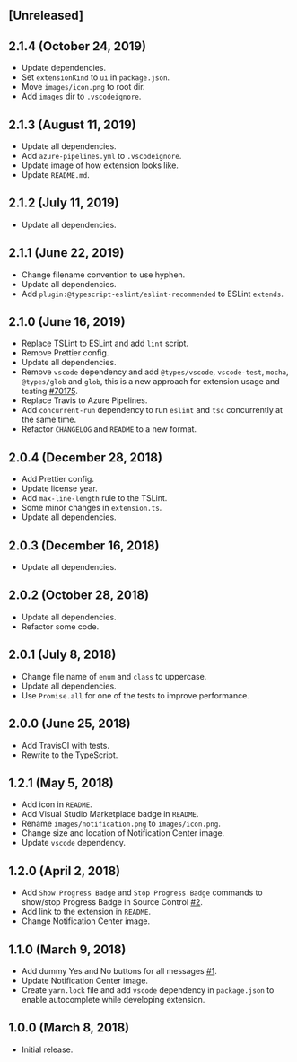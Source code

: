 ## [Unreleased]

## 2.1.4 (October 24, 2019)

- Update dependencies.
- Set `extensionKind` to `ui` in `package.json`.
- Move `images/icon.png` to root dir.
- Add `images` dir to `.vscodeignore`.

## 2.1.3 (August 11, 2019)

- Update all dependencies.
- Add `azure-pipelines.yml` to `.vscodeignore`.
- Update image of how extension looks like.
- Update `README.md`.

## 2.1.2 (July 11, 2019)

- Update all dependencies.

## 2.1.1 (June 22, 2019)

- Change filename convention to use hyphen.
- Update all dependencies.
- Add `plugin:@typescript-eslint/eslint-recommended` to ESLint `extends`.

## 2.1.0 (June 16, 2019)

- Replace TSLint to ESLint and add `lint` script.
- Remove Prettier config.
- Update all dependencies.
- Remove `vscode` dependency and add `@types/vscode`, `vscode-test`, `mocha`, `@types/glob` and `glob`, this is a new approach for extension usage and testing [#70175](https://github.com/microsoft/vscode/issues/70175).
- Replace Travis to Azure Pipelines.
- Add `concurrent-run` dependency to run `eslint` and `tsc` concurrently at the same time.
- Refactor `CHANGELOG` and `README` to a new format.

## 2.0.4 (December 28, 2018)

- Add Prettier config.
- Update license year.
- Add `max-line-length` rule to the TSLint.
- Some minor changes in `extension.ts`.
- Update all dependencies.

## 2.0.3 (December 16, 2018)

- Update all dependencies.

## 2.0.2 (October 28, 2018)

- Update all dependencies.
- Refactor some code.

## 2.0.1 (July 8, 2018)

- Change file name of `enum` and `class` to uppercase.
- Update all dependencies.
- Use `Promise.all` for one of the tests to improve performance.

## 2.0.0 (June 25, 2018)

- Add TravisCI with tests.
- Rewrite to the TypeScript.

## 1.2.1 (May 5, 2018)

- Add icon in `README`.
- Add Visual Studio Marketplace badge in `README`.
- Rename `images/notification.png` to `images/icon.png`.
- Change size and location of Notification Center image.
- Update `vscode` dependency.

## 1.2.0 (April 2, 2018)

- Add `Show Progress Badge` and `Stop Progress Badge` commands to show/stop Progress Badge in Source Control [#2](https://github.com/svipas/vscode-notification-tester/issues/2).
- Add link to the extension in `README`.
- Change Notification Center image.

## 1.1.0 (March 9, 2018)

- Add dummy Yes and No buttons for all messages [#1](https://github.com/svipas/vscode-notification-tester/issues/1).
- Update Notification Center image.
- Create `yarn.lock` file and add `vscode` dependency in `package.json` to enable autocomplete while developing extension.

## 1.0.0 (March 8, 2018)

- Initial release.

